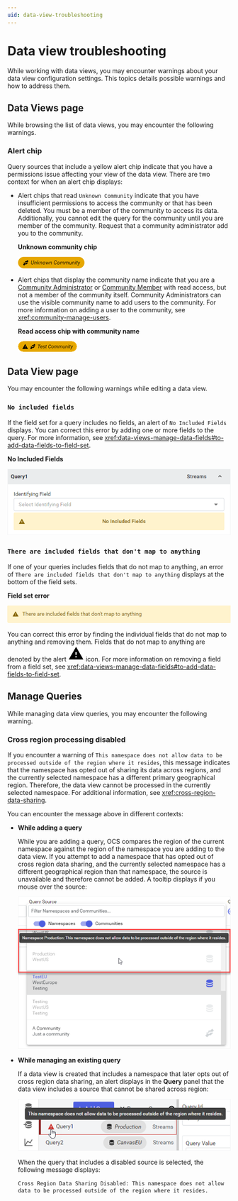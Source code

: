 ```yaml
---
uid: data-view-troubleshooting
---
```


# Data view troubleshooting

While working with data views, you may encounter warnings about your data view configuration settings. This topics details possible warnings and how to address them.

## Data Views page

While browsing the list of data views, you may encounter the following warnings.

### Alert chip

Query sources that include a yellow alert chip indicate that you have a permissions issue affecting your view of the data view. There are two context for when an alert chip displays:

- Alert chips that read `Unknown Community` indicate that you have insufficient permissions to access the community or that has been deleted. You must be a member of the community to access its data. Additionally, you cannot edit the query for the community until you are member of the community. Request that a community administrator add you to the community.

    **Unknown community chip**

    ![unknown](_images/unknown-community.png)

- Alert chips that display the community name indicate that you are a [Community Administrator](xref:community-community-roles#community-administrators) or [Community Member](xref:community-community-roles#community-member) with read access, but not a member of the community itself. Community Administrators can use the visible community name to add users to the community. For more information on adding a user to the community, see <xref:community-manage-users>.

    **Read access chip with community name**

    ![read access chip](_images/test-community-chip.png)

## Data View page

You may encounter the following warnings while editing a data view.

### `No included fields`

If the field set for a query includes no fields, an alert of `No Included Fields` displays. You can correct this error by adding one or more fields to the query. For more information, see <xref:data-views-manage-data-fields#to-add-data-fields-to-field-set>.

**No Included Fields**

![no included fields](_images/no-included-fields.png)

### `There are included fields that don't map to anything`

If one of your queries includes fields that do not map to anything, an error of `There are included fields that don't map to anything` displays at the bottom of the field sets.

**Field set error**

![field set error](_images/field-set-error.png)

You can correct this error by finding the individual fields that do not map to anything and removing them. Fields that do not map to anything are denoted by the alert ![alert](../../_icons/default/alert.svg) icon. For more information on removing a field from a field set, see <xref:data-views-manage-data-fields#to-add-data-fields-to-field-set>.

## Manage Queries

While managing data view queries, you may encounter the following warning.

### Cross region processing disabled

If you encounter a warning of `This namespace does not allow data to be processed outside of the region where it resides`, this message indicates that the namespace has opted out of sharing its data across regions, and the currently selected namespace has a different primary geographical region. Therefore, the data view cannot be processed in the currently selected namespace. For additional information, see <xref:cross-region-data-sharing>.

You can encounter the message above in different contexts:

- **While adding a query**

    While you are adding a query, OCS compares the region of the current namespace against the region of the namespace you are adding to the data view. If you attempt to add a namespace that has opted out of cross region data sharing, and the currently selected namespace has a different geographical region than that namespace, the source is unavailable and therefore cannot be added. A tooltip displays if you mouse over the source:

    ![opt-out tooltip](_images/opt-out-tooltip.png)

- **While managing an existing query**

    If a data view is created that includes a namespace that later opts out of cross region data sharing, an alert displays in the **Query** panel that the data view includes a source that cannot be shared across region:

    ![another opt-out tooltip](_images/opt-out-warning-tooltip.png)

    When the query that includes a disabled source is selected, the following message displays:

    ```text
    Cross Region Data Sharing Disabled: This namespace does not allow data to be processed outside of the region where it resides.
    ```
